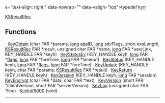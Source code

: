 e="text-align: right;" data-nowrap="" data-valign="top">typedef <a href="structksrr.md" class="el">ksrr</a> </td>
<td class="memItemRight" data-valign="bottom"><a href="keyintf_8h.md#b19402d8ca1f10261e71b23f2073e372" class="el">KSResultRec</a></td>
</tr>
<tr>
<td colspan="2"><br />
&#10;<h2 id="functions">Functions</h2></td>
</tr>
<tr>
<td class="memItemLeft" style="text-align: right;" data-nowrap="" data-valign="top"> </td>
<td class="memItemRight" data-valign="bottom"><a href="keyintf_8h.md#aa8691f35775370725632b76fd29f742" class="el">KeyObtain</a> (char FAR *params, <a href="Rave_8h.md#f03dc93db7c58a69ed5c83e1fa49cf0e" class="el">long</a> appID, <a href="Rave_8h.md#f03dc93db7c58a69ed5c83e1fa49cf0e" class="el">long</a> sdvFlags, short expLength, <a href="structksrr.md" class="el">KSResultRec</a> FAR *result, unsigned char FAR *name, <a href="Rave_8h.md#f03dc93db7c58a69ed5c83e1fa49cf0e" class="el">long</a> FAR *userLink, KEY_HANDLE FAR *keyh)</td>
</tr>
<tr>
<td class="memItemLeft" style="text-align: right;" data-nowrap="" data-valign="top"> </td>
<td class="memItemRight" data-valign="bottom"><a href="keyintf_8h.md#53a459b460b91d74e53c79d915cbadbe" class="el">KeyStatusEx</a> (KEY_HANDLE keyh, <a href="Rave_8h.md#f03dc93db7c58a69ed5c83e1fa49cf0e" class="el">long</a> FAR *<a href="Rave_8h.md#4e5868d676cb634aa75b125a0f741abf" class="el">flags</a>, <a href="Rave_8h.md#f03dc93db7c58a69ed5c83e1fa49cf0e" class="el">long</a> FAR *foreTime, <a href="Rave_8h.md#f03dc93db7c58a69ed5c83e1fa49cf0e" class="el">long</a> FAR *timeout)</td>
</tr>
<tr>
<td class="memItemLeft" style="text-align: right;" data-nowrap="" data-valign="top"> </td>
<td class="memItemRight" data-valign="bottom"><a href="keyintf_8h.md#cd995a131b261fd5747dc37281261279" class="el">KeyStatus</a> (KEY_HANDLE keyh, <a href="Rave_8h.md#f03dc93db7c58a69ed5c83e1fa49cf0e" class="el">long</a> FAR *<a href="Rave_8h.md#4e5868d676cb634aa75b125a0f741abf" class="el">flags</a>, <a href="Rave_8h.md#f03dc93db7c58a69ed5c83e1fa49cf0e" class="el">long</a> FAR *foreTime)</td>
</tr>
<tr>
<td class="memItemLeft" style="text-align: right;" data-nowrap="" data-valign="top"> </td>
<td class="memItemRight" data-valign="bottom"><a href="keyintf_8h.md#eb692bdb9dc15313f51611077fbc8923" class="el">KeyUpdate</a> (KEY_HANDLE keyh, char FAR *params, <a href="structksrr.md" class="el">KSResultRec</a> FAR *result)</td>
</tr>
<tr>
<td class="memItemLeft" style="text-align: right;" data-nowrap="" data-valign="top"> </td>
<td class="memItemRight" data-valign="bottom"><a href="keyintf_8h.md#e9b432653155962008293f6e9e643eaf" class="el">KeyReturn</a> (KEY_HANDLE keyh)</td>
</tr>
<tr>
<td class="memItemLeft" style="text-align: right;" data-nowrap="" data-valign="top"> </td>
<td class="memItemRight" data-valign="bottom"><a href="keyintf_8h.md#82ef0c47fec4cc80a6231c0cce777d35" class="el">KeySession</a> (KEY_HANDLE keyh, <a href="Rave_8h.md#f03dc93db7c58a69ed5c83e1fa49cf0e" class="el">long</a> FAR *session)</td>
</tr>
<tr>
<td class="memItemLeft" style="text-align: right;" data-nowrap="" data-valign="top"> </td>
<td class="memItemRight" data-valign="bottom"><a href="keyintf_8h.md#5b4198e895f2c45a83e831cc6d78601a" class="el">KeyEncrypt</a> (char FAR *data, char FAR *text)</td>
</tr>
<tr>
<td class="memItemLeft" style="text-align: right;" data-nowrap="" data-valign="top"> </td>
<td class="memItemRight" data-valign="bottom"><a href="keyintf_8h.md#0e7f42b594ef3b57fa9ad3e1a5330ee4" class="el">KeyVersion</a> (short FAR *clientVersion, short FAR *serverVersion)</td>
</tr>
<tr>
<td class="memItemLeft" style="text-align: right;" data-nowrap="" data-valign="top"> </td>
<td class="memItemRight" data-valign="bottom"><a href="keyintf_8h.md#69f90ff7839811b3afc5998cbfaea73a" class="el">KeyLog</a> (unsigned char FAR *line)</td>
</tr>
<tr>
<td class="memItemLeft" style="text-align: right;" data-nowrap="" data-valign="top"> </td>
<td class="memItemRight" data-valign="bottom"><a href="keyintf_8h.md#cf28d743458ec00bf4b929b8d3201e58" class="el">KeyIntf5000</a> (void)</td>
</tr>
</tbody>
</table>

------------------------------------------------------------------------

